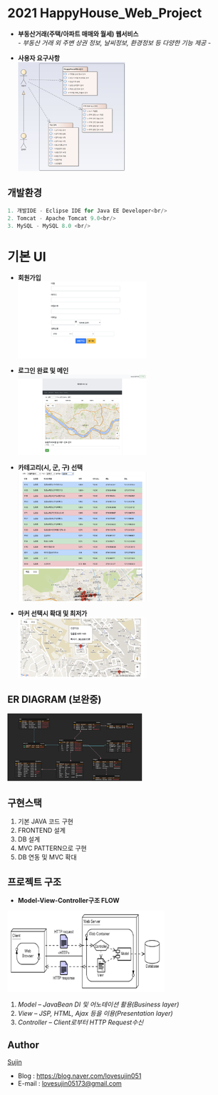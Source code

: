 # 2021 HappyHouse_Web_Project

- **부동산거래(주택/아파트 매매와 월세) 웹서비스**  
    *- 부동산 거래 외 주변 상권 정보, 날씨정보, 환경정보 등 다양한 기능 제공 -*

- **사용자 요구사항**  
<img src="IMG/usecase.JPG" width="50%"></img>
    

## 개발환경

```java
1. 개발IDE - Eclipse IDE for Java EE Developer<br/>
2. Tomcat - Apache Tomcat 9.0<br/>
3. MySQL - MySQL 8.0 <br/>
```

# 기본 UI

- **회원가입**  
<img src="IMG/회원가입 화면.png" width="60%"></img>

- **로그인 완료 및 메인**  
<img src="IMG/로그인 완료 및 메인화면.png" width="60%"></img>

- **카테고리(시, 군, 구) 선택**  
<img src="IMG/카테고리 선택 화면.png" width="60%"></img>

- **마커 선택시 확대 및 최저가**  
<img src="IMG/마커 선택시 확대 및 최저가.png" width="60%"></img>


## ER DIAGRAM (보완중)
<img src="IMG/HappyHouse_DB.png" width="60%"></img>


## 구현스택

1. 기본 JAVA 코드 구현
2. FRONTEND 설계
3. DB 설계
4. MVC PATTERN으로 구현
5. DB 연동 및 MVC 확대

## 프로젝트 구조
- **Model-View-Controller구조 FLOW**  

<img src="IMG/mvcpattern.JPG" width="70%"></img>
1. *Model – JavaBean DI 및 어노테이션 활용(Business layer)*
2. *View – JSP, HTML, Ajax 등을 이용(Presentation layer)*
3. *Controller – Client로부터 HTTP Request수신*

## Author
[Sujin](https://github.com/SujinJeong)
- Blog : https://blog.naver.com/lovesujin051
- E-mail : lovesujin05173@gmail.com

